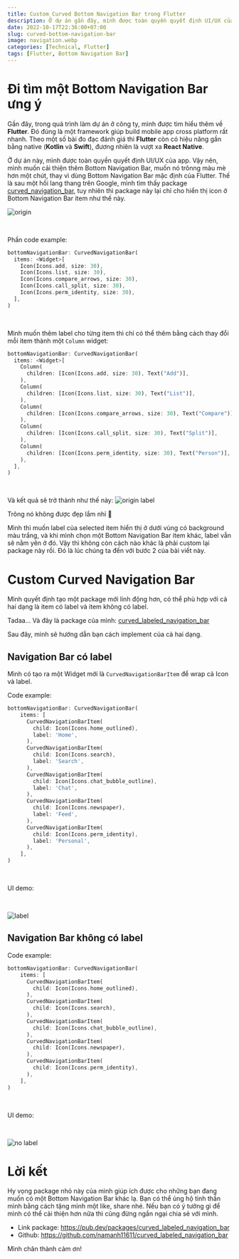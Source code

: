 ```yaml
---
title: Custom Curved Bottom Navigation Bar trong Flutter
description: Ở dự án gần đây, mình được toàn quyền quyết định UI/UX của app. Vậy nên, mình muốn cải thiện thêm Bottom Navigation Bar, muốn nó trônng màu mè hơn một chút, thay vì dùng Bottom Navigation Bar mặc định của Flutter.
date: 2022-10-17T22:36:00+07:00
slug: curved-bottom-navigation-bar
image: navigation.webp
categories: [Technical, Flutter]
tags: [Flutter, Bottom Navigation Bar]
---
```


# Đi tìm một Bottom Navigation Bar ưng ý
Gần đây, trong quá trình làm dự án ở công ty, mình được tìm hiểu thêm về **Flutter**. Đó đúng là một framework giúp build mobile app cross platform rất nhanh. Theo một số bài đo đạc đánh giá thì **Flutter** còn có hiệu năng gần bằng native (**Kotlin** và **Swift**), đương nhiên là vượt xa **React Native**.

Ở dự án này, mình được toàn quyền quyết định UI/UX của app. Vậy nên, mình muốn cải thiện thêm Bottom Navigation Bar, muốn nó trônng màu mè hơn một chút, thay vì dùng Bottom Navigation Bar mặc định của Flutter. Thế là sau một hồi lang thang trên Google, mình tìm thấy package [curved_navigation_bar](https://pub.dev/packages/curved_navigation_bar), tuy nhiên thì package này lại chỉ cho hiển thị icon ở Bottom Navigation Bar item như thế này.

![origin](https://images.viblo.asia/2f2337ec-a728-4e44-abda-2a02a5ef8ffa.jpg)

<br>

Phần code example:
```dart
bottomNavigationBar: CurvedNavigationBar(
  items: <Widget>[
    Icon(Icons.add, size: 30),
    Icon(Icons.list, size: 30),
    Icon(Icons.compare_arrows, size: 30),
    Icon(Icons.call_split, size: 30),
    Icon(Icons.perm_identity, size: 30),
  ],
)
```

<br>

Mình muốn thêm label cho từng item thì chỉ có thể thêm bằng cách thay đổi mỗi item thành một `Column` widget:
```dart
bottomNavigationBar: CurvedNavigationBar(
  items: <Widget>[
    Column(
      children: [Icon(Icons.add, size: 30), Text("Add")],
    ),
    Column(
      children: [Icon(Icons.list, size: 30), Text("List")],
    ),
    Column(
      children: [Icon(Icons.compare_arrows, size: 30), Text("Compare")],
    ),
    Column(
      children: [Icon(Icons.call_split, size: 30), Text("Split")],
    ),
    Column(
      children: [Icon(Icons.perm_identity, size: 30), Text("Person")],
    ),
  ],
)
 ```
 
 <br>
 
Và kết quả sẽ trở thành như thế này:
![origin label](https://images.viblo.asia/1ba2a125-2f8e-4b3d-ba6c-df47591713fa.jpg)

Trông nó không được đẹp lắm nhỉ 🤔

Mình thì muốn label của selected item hiển thị ở dưới vùng có background màu trắng, và khi mình chọn một Bottom Navigation Bar item khác, label vẫn sẽ nằm yên ở đó. Vậy thì không còn cách nào khác là phải custom lại package này rồi. Đó là lúc chúng ta đến với bước 2 của bài viết này.
# Custom Curved Navigation Bar
Mình quyết định tạo một package mới linh động hơn, có thể phù hợp với cả hai dạng là item có label và item không có label.

Tadaa... Và đây là package của mình: [curved_labeled_navigation_bar](https://pub.dev/packages/curved_labeled_navigation_bar)

Sau đây, mình sẽ hướng dẫn bạn cách implement của cả hai dạng.

## Navigation Bar có label
Mình có tạo ra một Widget mới là `CurvedNavigationBarItem` để wrap cả Icon và label.

Code example:
```dart
bottomNavigationBar: CurvedNavigationBar(
    items: [
      CurvedNavigationBarItem(
        child: Icon(Icons.home_outlined),
        label: 'Home',
      ),
      CurvedNavigationBarItem(
        child: Icon(Icons.search),
        label: 'Search',
      ),
      CurvedNavigationBarItem(
        child: Icon(Icons.chat_bubble_outline),
        label: 'Chat',
      ),
      CurvedNavigationBarItem(
        child: Icon(Icons.newspaper),
        label: 'Feed',
      ),
      CurvedNavigationBarItem(
        child: Icon(Icons.perm_identity),
        label: 'Personal',
      ),
    ],
)
```

<br>

UI demo:

<br>

![label](https://images.viblo.asia/78add20a-e7af-4927-bb7f-b900f972ad0e.jpg)

## Navigation Bar không có label
Code example:
```dart
bottomNavigationBar: CurvedNavigationBar(
    items: [
      CurvedNavigationBarItem(
        child: Icon(Icons.home_outlined),
      ),
      CurvedNavigationBarItem(
        child: Icon(Icons.search),
      ),
      CurvedNavigationBarItem(
        child: Icon(Icons.chat_bubble_outline),
      ),
      CurvedNavigationBarItem(
        child: Icon(Icons.newspaper),
      ),
      CurvedNavigationBarItem(
        child: Icon(Icons.perm_identity),
      ),
    ],
)
```

<br>

UI demo:

<br>

![no label](https://images.viblo.asia/c8e6ef01-4c97-4789-88f8-d46c4513ca94.jpg)

# Lời kết
Hy vọng package nhỏ này của mình giúp ích được cho những bạn đang muốn có một Bottom Navigation Bar khác lạ. Bạn có thể ủng hộ tinh thần mình bằng cách tặng mình một like, share nhé. Nếu bạn có ý tưởng gì để mình có thể cải thiện hơn nữa thì cũng đừng ngần ngại chia sẻ với mình.

* Link package: https://pub.dev/packages/curved_labeled_navigation_bar
* Github: https://github.com/namanh11611/curved_labeled_navigation_bar

Mình chân thành cảm ơn!
